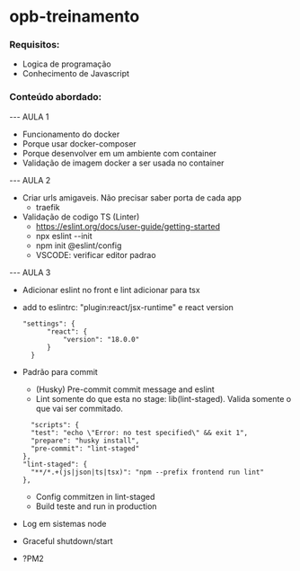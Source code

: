 # opb-treinamento

### Requisitos:

- Logica de programação
- Conhecimento de Javascript

### Conteúdo abordado:

--- AULA 1
- Funcionamento do docker
- Porque usar docker-composer
- Porque desenvolver em um ambiente com container
- Validação de imagem docker a ser usada no container

--- AULA 2
- Criar urls amigaveis. Não precisar saber porta de cada app
  - traefik
- Validação de codigo TS (Linter)
  - https://eslint.org/docs/user-guide/getting-started
  - npx eslint --init
  - npm init @eslint/config
  - VSCODE: verificar editor padrao


--- AULA 3
- Adicionar eslint no front e lint adicionar para tsx
- add to eslintrc: "plugin:react/jsx-runtime" e react version
  ```
  "settings": {
        "react": {
            "version": "18.0.0"
        }
    }
  ```
- Padrão para commit 
  - (Husky) Pre-commit commit message and eslint 
  - Lint somente do que esta no stage: lib(lint-staged). Valida somente o que vai ser commitado.
  ```
    "scripts": {
    "test": "echo \"Error: no test specified\" && exit 1",
    "prepare": "husky install",
    "pre-commit": "lint-staged"
  },
  "lint-staged": {
    "**/*.+(js|json|ts|tsx)": "npm --prefix frontend run lint"
  },
  ```
  - Config commitzen in lint-staged
  - Build teste and run in production

  
- Log em sistemas node
- Graceful shutdown/start
- ?PM2
